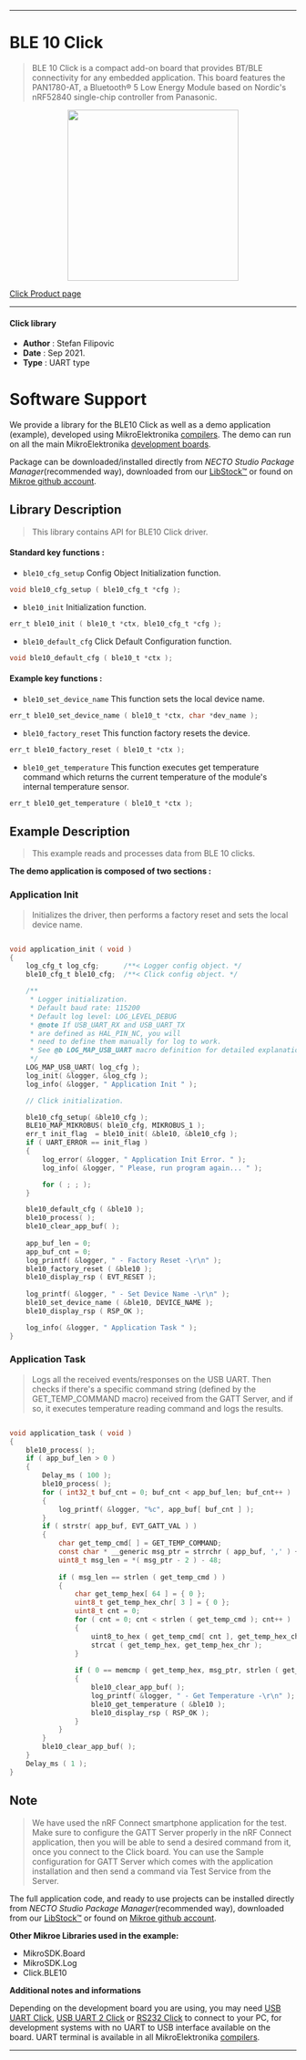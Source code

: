 
---
# BLE 10 Click

> BLE 10 Click is a compact add-on board that provides BT/BLE connectivity for any embedded application. This board features the PAN1780-AT, a Bluetooth® 5 Low Energy Module based on Nordic's nRF52840 single-chip controller from Panasonic. 

<p align="center">
  <img src="https://download.mikroe.com/images/click_for_ide/ble10_click.png" height=300px>
</p>

[Click Product page](https://www.mikroe.com/ble-10-click)

---


#### Click library

- **Author**        : Stefan Filipovic
- **Date**          : Sep 2021.
- **Type**          : UART type


# Software Support

We provide a library for the BLE10 Click
as well as a demo application (example), developed using MikroElektronika
[compilers](https://www.mikroe.com/necto-studio).
The demo can run on all the main MikroElektronika [development boards](https://www.mikroe.com/development-boards).

Package can be downloaded/installed directly from *NECTO Studio Package Manager*(recommended way), downloaded from our [LibStock&trade;](https://libstock.mikroe.com) or found on [Mikroe github account](https://github.com/MikroElektronika/mikrosdk_click_v2/tree/master/clicks).

## Library Description

> This library contains API for BLE10 Click driver.

#### Standard key functions :

- `ble10_cfg_setup` Config Object Initialization function.
```c
void ble10_cfg_setup ( ble10_cfg_t *cfg );
```

- `ble10_init` Initialization function.
```c
err_t ble10_init ( ble10_t *ctx, ble10_cfg_t *cfg );
```

- `ble10_default_cfg` Click Default Configuration function.
```c
void ble10_default_cfg ( ble10_t *ctx );
```

#### Example key functions :

- `ble10_set_device_name` This function sets the local device name.
```c
err_t ble10_set_device_name ( ble10_t *ctx, char *dev_name );
```

- `ble10_factory_reset` This function factory resets the device.
```c
err_t ble10_factory_reset ( ble10_t *ctx );
```

- `ble10_get_temperature` This function executes get temperature command which returns the current temperature of the module's internal temperature sensor.
```c
err_t ble10_get_temperature ( ble10_t *ctx );
```

## Example Description

> This example reads and processes data from BLE 10 clicks.

**The demo application is composed of two sections :**

### Application Init

> Initializes the driver, then performs a factory reset and sets the local device name.

```c

void application_init ( void )
{
    log_cfg_t log_cfg;      /**< Logger config object. */
    ble10_cfg_t ble10_cfg;  /**< Click config object. */

    /** 
     * Logger initialization.
     * Default baud rate: 115200
     * Default log level: LOG_LEVEL_DEBUG
     * @note If USB_UART_RX and USB_UART_TX 
     * are defined as HAL_PIN_NC, you will 
     * need to define them manually for log to work. 
     * See @b LOG_MAP_USB_UART macro definition for detailed explanation.
     */
    LOG_MAP_USB_UART( log_cfg );
    log_init( &logger, &log_cfg );
    log_info( &logger, " Application Init " );

    // Click initialization.

    ble10_cfg_setup( &ble10_cfg );
    BLE10_MAP_MIKROBUS( ble10_cfg, MIKROBUS_1 );
    err_t init_flag  = ble10_init( &ble10, &ble10_cfg );
    if ( UART_ERROR == init_flag ) 
    {
        log_error( &logger, " Application Init Error. " );
        log_info( &logger, " Please, run program again... " );

        for ( ; ; );
    }

    ble10_default_cfg ( &ble10 );
    ble10_process( );
    ble10_clear_app_buf( );
    
    app_buf_len = 0;
    app_buf_cnt = 0;
    log_printf( &logger, " - Factory Reset -\r\n" );
    ble10_factory_reset ( &ble10 );
    ble10_display_rsp ( EVT_RESET );
    
    log_printf( &logger, " - Set Device Name -\r\n" );
    ble10_set_device_name ( &ble10, DEVICE_NAME );
    ble10_display_rsp ( RSP_OK );

    log_info( &logger, " Application Task " );
}

```

### Application Task

> Logs all the received events/responses on the USB UART. 
> Then checks if there's a specific command string (defined by the GET_TEMP_COMMAND macro) 
> received from the GATT Server, and if so, it executes temperature reading command and logs the results.

```c

void application_task ( void )
{
    ble10_process( );
    if ( app_buf_len > 0 ) 
    {
        Delay_ms ( 100 );
        ble10_process( );
        for ( int32_t buf_cnt = 0; buf_cnt < app_buf_len; buf_cnt++ )
        {
            log_printf( &logger, "%c", app_buf[ buf_cnt ] );
        }
        if ( strstr( app_buf, EVT_GATT_VAL ) )
        {
            char get_temp_cmd[ ] = GET_TEMP_COMMAND;
            const char * __generic msg_ptr = strrchr ( app_buf, ',' ) + 1;
            uint8_t msg_len = *( msg_ptr - 2 ) - 48;
            
            if ( msg_len == strlen ( get_temp_cmd ) )
            {
                char get_temp_hex[ 64 ] = { 0 };
                uint8_t get_temp_hex_chr[ 3 ] = { 0 };
                uint8_t cnt = 0;
                for ( cnt = 0; cnt < strlen ( get_temp_cmd ); cnt++ )
                {
                    uint8_to_hex ( get_temp_cmd[ cnt ], get_temp_hex_chr );
                    strcat ( get_temp_hex, get_temp_hex_chr );
                }
            
                if ( 0 == memcmp ( get_temp_hex, msg_ptr, strlen ( get_temp_hex ) ) )
                {
                    ble10_clear_app_buf( );
                    log_printf( &logger, " - Get Temperature -\r\n" );
                    ble10_get_temperature ( &ble10 );
                    ble10_display_rsp ( RSP_OK );
                }
            }
        }
        ble10_clear_app_buf( );
    }
    Delay_ms ( 1 );
}

```

## Note

> We have used the nRF Connect smartphone application for the test. 
> Make sure to configure the GATT Server properly in the nRF Connect application, then you 
> will be able to send a desired command from it, once you connect to the Click board.
> You can use the Sample configuration for GATT Server which comes with the application installation
> and then send a command via Test Service from the Server.

The full application code, and ready to use projects can be installed directly from *NECTO Studio Package Manager*(recommended way), downloaded from our [LibStock&trade;](https://libstock.mikroe.com) or found on [Mikroe github account](https://github.com/MikroElektronika/mikrosdk_click_v2/tree/master/clicks).

**Other Mikroe Libraries used in the example:**

- MikroSDK.Board
- MikroSDK.Log
- Click.BLE10

**Additional notes and informations**

Depending on the development board you are using, you may need
[USB UART Click](https://www.mikroe.com/usb-uart-click),
[USB UART 2 Click](https://www.mikroe.com/usb-uart-2-click) or
[RS232 Click](https://www.mikroe.com/rs232-click) to connect to your PC, for
development systems with no UART to USB interface available on the board. UART
terminal is available in all MikroElektronika
[compilers](https://shop.mikroe.com/compilers).

---
